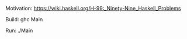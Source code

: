 Motivation: https://wiki.haskell.org/H-99:_Ninety-Nine_Haskell_Problems

Build: ghc Main

Run: ./Main
